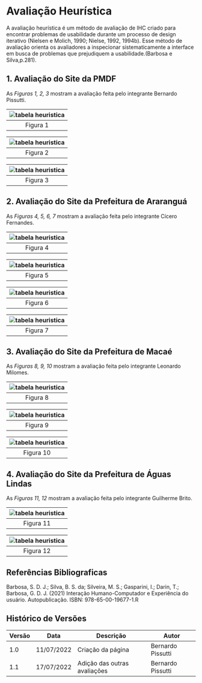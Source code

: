 # Avaliação Heurística
A avaliação heurística é um método de avaliação de IHC criado para encontrar problemas de usabilidade durante um
processo de design iterativo (Nielsen e Molich, 1990; Nielse, 1992, 1994b). Esse método de avaliação orienta os 
avaliadores a inspecionar sistematicamente a interface em busca de problemas que prejudiquem a usabilidade.(Barbosa e Silva,p.281).

## 1. Avaliação do Site da PMDF
As _Figuras 1, 2, 3_ mostram a avaliação feita pelo integrante Bernardo Pissutti.

|![tabela heuristica](../../_media/avaliacaopmdf01.png)|
|:-----------------------------------------------:|
|                    Figura 1                     |

| ![tabela heuristica](../../_media/avaliacaopmdf02.png) |
|:-------------------------------------------------:|
|                     Figura 2                      |

| ![tabela heuristica](../../_media/avaliacaopmdf03.png)|
|:-------------------------------------------------:|
|                     Figura 3                      |


## 2. Avaliação do Site da Prefeitura de Araranguá
As _Figuras 4, 5, 6, 7_ mostram a avaliação feita pelo integrante Cícero Fernandes.

| ![tabela heuristica](../../_media/avaliacao_ararangua1.png) |
|:-----------------------------------------------------------:|
|                          Figura 4                           |

| ![tabela heuristica](../../_media/avaliacao_ararangua2.png) |
|:-----------------------------------------------------------:|
|                          Figura 5                           |

| ![tabela heuristica](../../_media/avaliacao_ararangua3.png) |
|:-----------------------------------------------------------:|
|                          Figura 6                           |

| ![tabela heuristica](../../_media/avaliacao_ararangua4.png) |
|:-----------------------------------------------------------:|
|                          Figura 7                           |

## 3. Avaliação do Site da Prefeitura de Macaé
As _Figuras 8, 9, 10_ mostram a avaliação feita pelo integrante Leonardo Milomes.

| ![tabela heuristica](../../_media/avaliacao_macae1.png) |
|:-------------------------------------------------------:|
|                        Figura 8                         |

| ![tabela heuristica](../../_media/avaliacao_macae2.png) |
|:-------------------------------------------------------:|
|                        Figura 9                         |

| ![tabela heuristica](../../_media/avaliacao_macae3.png) |
|:-------------------------------------------------------:|
|                        Figura 10                        |

## 4. Avaliação do Site da Prefeitura de Águas Lindas
As _Figuras 11, 12_ mostram a avaliação feita pelo integrante Guilherme Brito.

| ![tabela heuristica](../../_media/avaliacao_aguaslindas1.png) |
|:-------------------------------------------------------------:|
|                           Figura 11                           |

| ![tabela heuristica](../../_media/avaliacao_aguaslindas2.png) |
|:-------------------------------------------------------------:|
|                           Figura 12                           |

## Referências Bibliograficas
Barbosa, S. D. J.; Silva, B. S. da; Silveira, M. S.; Gasparini, I.; Darin, T.; Barbosa, G. D. J. (2021)
Interação Humano-Computador e Experiência do usuário. Autopublicação. ISBN: 978-65-00-19677-1.R

## Histórico de Versões

| Versão | Data       | Descrição                    | Autor             |
|--------|------------|------------------------------|-------------------|
| 1.0    | 11/07/2022 | Criação da página            | Bernardo Pissutti |
| 1.1    | 17/07/2022 | Adição das outras avaliações | Bernardo Pissutti |

